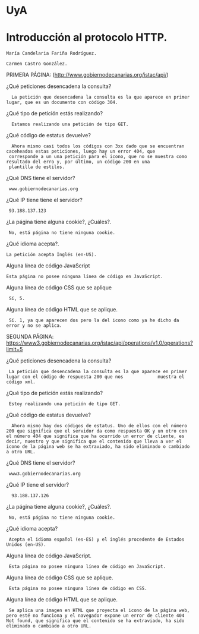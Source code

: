 # UyA

 # Introducción al protocolo HTTP.

    María Candelaria Fariña Rodríguez.
    
    Carmen Castro González.

PRIMERA PÁGINA: (http://www.gobiernodecanarias.org/istac/api/)

   ¿Qué peticiones desencadena la consulta?
      
      La petición que desencadena la consulta es la que aparece en primer lugar, que es un documento con código 304.
     
   ¿Qué tipo de petición estás realizando?
   
      Estamos realizando una petición de tipo GET.
   
     
   ¿Qué código de estatus devuelve?
     
      Ahora mismo casi todos los códigos con 3xx dado que se encuentran caceheados estas peticiones, luego hay un error 404, que 
     corresponde a un una petición para el icono, que no se muestra como resultado del erro y, por último, un código 200 en una 
     plantilla de estilos.
     
   ¿Qué DNS tiene el servidor?
    
     www.gobiernodecanarias.org
    
   ¿Qué IP tiene tiene el servidor?
   
     93.188.137.123
     
   ¿La página tiene alguna cookie?, ¿Cuáles?.
     
     No, está página no tiene ninguna cookie.
     
   ¿Qué idioma acepta?.
    
    La petición acepta Inglés (en-US).
    
   Alguna línea de código JavaScript
    
    Esta página no posee ninguna línea de código en JavaScript.
    
   Alguna línea de código CSS que se aplique
   
     Sí, 5.
    
   Alguna línea de código HTML que se aplique.
   
     Sí. 1, ya que aparecen dos pero la del icono como ya he dicho da error y no se aplica.
    
    
 SEGUNDA PÁGINA: https://www3.gobiernodecanarias.org/istac/api/operations/v1.0/operations?limit=5

   ¿Qué peticiones desencadena la consulta?
     
     La petición que desencadena la consulta es la que aparece en primer lugar con el código de respuesta 200 que nos             muestra el código xml.
    
   ¿Qué tipo de petición estás realizando?
    
     Estoy realizando una petición de tipo GET.
    
   ¿Qué código de estatus devuelve?
      
      Ahora mismo hay dos códigos de estatus. Uno de ellos con el número 200 que significa que el servidor da como respuesta OK y un otro con el número 404 que significa que ha ocurrido un error de cliente, es decir, nuestro y que significa que el contenido que lleva a ver el icono de la página web se ha extraviado, ha sido eliminado o cambiado a otro URL.

   ¿Qué DNS tiene el servidor?
    
     www3.gobiernodecanarias.org
    
   ¿Qué IP tiene el servidor?
     
      93.188.137.126 
    
   ¿La página tiene alguna cookie?, ¿Cuáles?. 
   
     No, está página no tiene ninguna cookie.
    
   ¿Qué idioma acepta? 
    
     Acepta el idioma español (es-ES) y el inglés procedente de Estados Unidos (en-US). 
    
   Alguna línea de código JavaScript.
   
     Esta página no posee ninguna línea de código en JavaScript.
    
   Alguna línea de código CSS que se aplique.
     
     Esta página no posee ninguna línea de código en CSS.
    
   Alguna línea de código HTML que se aplique.
     
     Se aplica una imagen en HTML que proyecta el icono de la página web, pero esté no funciona y el navegador expone un error de cliente 404 Not found, que significa que el contenido se ha extraviado, ha sido eliminado o cambiado a otro URL.

